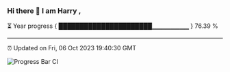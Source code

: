 ### Hi there 👋 I am Harry , 

⏳ Year progress { ██████████████████████▁▁▁▁▁▁▁▁ } 76.39 %

---

⏰ Updated on Fri, 06 Oct 2023 19:40:30 GMT

![Progress Bar CI](https://github.com/duykhang68/duykhang68/workflows/Progress%20Bar%20CI/badge.svg)
